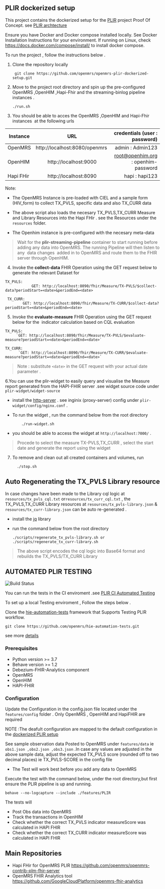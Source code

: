 ## PLIR dockerized setup
This project contains the dockerized setup for the [PLIR](https://wiki.openmrs.org/pages/viewpage.action?pageId=235278351) project Proof Of Concept.
see [PLIR archtecture](https://wiki.openmrs.org/display/projects/Architectural+Design+Approach+to+support+an+integrated+approach+to+patient-level+indicator+reporting+for+OpenMRS)

Ensure you have Docker and Docker compose installed locally.
See Docker Installation Instructions for your environment.  If running on Linux, check https://docs.docker.com/compose/install/ to install docker compose.

To run the project , follow the instructions below .
1. Clone the repository locally

        git clone https://github.com/openmrs/openmrs-plir-dockerized-setup.git

2. Move to the project root directory and spin up the pre-configured OpenMRS ,OpenHIM ,Hapi-Fhir and the streaming-binlog pipeline instances . 

       ./run.sh

3. You should be able to acces the OpenMRS ,OpenHIM and Hapi-Fhir instances  at the following urls



| Instance  |     URL       | credentials (user : password)|
|---------- |:-------------:|------:                       |
| OpenMRS   |  http://localhost:8080/openmrs  | admin : Admin123 |
| OpenHIM   |    http://localhost:9000  |  root@openhim.org : openhim-password |
| Hapi FHir | http://localhost:8090 |    hapi : hapi123| 


   Note:
 * The OpenMRS Instance is pre-loaded with CIEL and a  sample form (HIV_form) to collect TX_PVLS, specific data and also TX_CURR data

 * The above script also loads the necesary TX_PVLS,TX_CURR Measure and Library Resources into the Hapi FHir . see the Resources under the `resources` folder.

 * The Openhim instance is pre-configured with the necesary meta-data

  > Wait for the **plir-streaming-pipeline** container to start running before adding any data into OpenMRS. The running Pipeline will then listen to any  data changes  added in to OpenMRS and route them to the FHIR server through OpenHIM.

   

  4. Invoke the **collect-data** FHIR Operation using the GET request below to generate the relevant Dataset for 
  
  	TX_PVLS:     
                GET: http://localhost:8090/fhir/Measure/TX-PVLS/$collect-data?periodStart=<date>&periodEnd=<date>

 	 TX_CURR:    
         	GET: http://localhost:8090/fhir/Measure/TX-CURR/$collect-data?periodStart=<date>&periodEnd=<date>

  5. Invoke the  **evaluate-measure** FHIR Operation using the GET request below for the  indicator calculation based on CQL evaluation
   
   	TX_PVLS:     
         `GET: http://localhost:8090/fhir/Measure/TX-PVLS/$evaluate-measure?periodStart=<date>&periodEnd=<date>` 

   	TX_CURR:      
          `GET: http://localhost:8090/fhir/Measure/TX-CURR/$evaluate-measure?periodStart=<date>&periodEnd=<date>`      
         
  > Note : substitute `<date>` in the GET request with your actual date parameter  .  

   6.You can use the plir-widget to easily query and  visualise the Measure report generated from the HAPI-FHIR server .see widget source code under `plir-widget/widget-source`
   
* install the [http-server](https://www.npmjs.com/package/http-server)  .
 see inginix (proxy-server) config under  `plir-widget/config/nginx.conf`  . 
* To run the widget , run the command below from the root directory



          ./run-widget.sh  


 * you should be able to access the widget at `http://localhost:7000/` .

>  Procede to select the measure  TX-PVLS,TX_CURR ,
      select the start date and generate the report using the widget
      


 7. To remove and clean out all created containers and volumes, run

          ./stop.sh

 ## Auto Regenerating the TX_PVLS Library resource    
 In case changes have been made to the Library cql logic at  `resources/tx_pvls_cql.txt` or`resources/tx_curr_cql.txt`   , the  TX_PVLS,TX_CURR Library resources at  `resources/tx_pvls-library.json` & `resources/tx_curr-library.json` can be auto re-generated .

 * install the [jq](https://linuxhint.com/bash_jq_command/) library 

 * run the command below from the root directory

       ./scripts/regenerate_tx_pvls-library.sh or ./scripts/regenerate_tx_curr-library.sh
  > The above script encodes the cql logic into Base64 format and rebuilds the TX_PVLS/TX_CURR Library  

## AUTOMATED PLIR TESTING 
![Build Status](https://github.com/openmrs/hie-automation-tests/actions/workflows/plir.yml/badge.svg)

You can run the tests in the CI enviroment .see [PLIR CI Automated Testing](https://github.com/openmrs/hie-automation-tests/actions/workflows/plir.yml)

To set up a local Testing enviroment , Follow the steps below .

Clone the  [hie-automation-tests](https://github.com/openmrs/hie-automation-tests) framework that Supports Testing PLIR workflow.

    git clone https://github.com/openmrs/hie-automation-tests.git

see more [details](https://github.com/openmrs/hie-automation-tests/blob/master/PLIR-TEST.md) 
### Prerequisites

* Python version >= 3.7
* Behave version >= 1.2
* Debezium-FHIR-Analytics component
* OpenMRS
* OpenHIM 
* HAPI-FHIR

### Configuration 
 
Update the Configuration in the config.json file located under the `features/config` folder . Only OpenMRS , OpenHIM and HapiFHIR are required

NOTE :The deafult  configuration are mapped to the default configuration in the [dockerized PLIR setup](https://github.com/openmrs/openmrs-plir-dockerized-setup)

See sample observation data Posted to OpenMRS under `features/data` ie `obs1.json ,obs2.json ,obs3.json` .In case any values are adjusted in the above sample data, adjust the expected TX_PVLS score (rounded off to two decimal places) ie TX_PVLS-SCORE in the config file

* The Test will work best before you add any data to OpenMRS

Execute the test with the  command below, under the root directory,but first ensure the PLIR pipeline is up and running.

	behave --no-logcapture --include ./features/PLIR
 	
The tests will
 * Post Obs data into OpenMRS 
 * Track the transactions in OpenHIM
 * Check whether the correct TX_PVLS indicator measureScore was calculated in HAPI FHIR  
 * Check whether the correct TX_CURR indicator measureScore was calculated in HAPI FHIR    


## Main Repositories
* Hapi FHir for OpenMRS PLIR https://github.com/openmrs/openmrs-contrib-plm-fhir-server
* OpenMRS FHIR Analytics tool   https://github.com/GoogleCloudPlatform/openmrs-fhir-analytics




